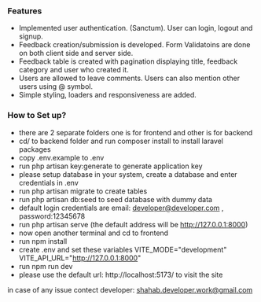 ### Features

- Implemented user authentication. (Sanctum). User can login, logout and signup.
- Feedback creation/submission is developed. Form Validatoins are done on both client side and server side.
- Feedback table is created with pagination displaying title, feedback category and user who created it.
- Users are allowed to leave comments. Users can also mention other users using @ symbol.
- Simple styling, loaders and responsiveness are added.

### How to Set up?

- there are 2 separate folders one is for frontend and other is for backend
- cd/ to backend folder and run composer install to install laravel packages
- copy .env.example to .env
- run php artisan key:generate to generate application key
- please setup database in your system, create a database and enter credentials in .env
- run php artisan migrate to create tables
- run php artisan db:seed to seed database with dummy data
- default login credentials are email: developer@developer.com , password:12345678
- run php artisan serve (the default address will be http://127.0.0.1:8000)
- now open another terminal and cd to frontend
- run npm install
- create .env and set these variables
  VITE_MODE="development"
  VITE_API_URL="http://127.0.0.1:8000"
- run npm run dev
- please use the default url: http://localhost:5173/ to visit the site

in case of any issue contect developer: shahab.developer.work@gmail.com
